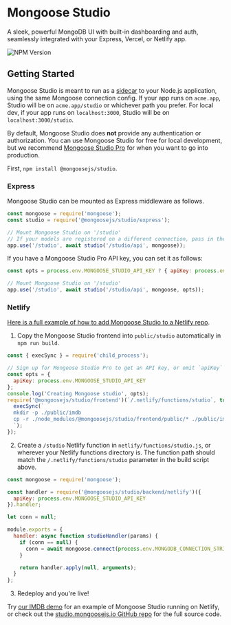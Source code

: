 # Mongoose Studio

A sleek, powerful MongoDB UI with built-in dashboarding and auth, seamlessly integrated with your Express, Vercel, or Netlify app.

![NPM Version](https://img.shields.io/npm/v/@mongoosejs/studio)

## Getting Started

Mongoose Studio is meant to run as a [sidecar](https://learn.microsoft.com/en-us/azure/architecture/patterns/sidecar) to your Node.js application, using the same Mongoose connection config.
If your app runs on `acme.app`, Studio will be on `acme.app/studio` or whichever path you prefer.
For local dev, if your app runs on `localhost:3000`, Studio will be on `localhost:3000/studio`.

By default, Mongoose Studio does **not** provide any authentication or authorization.
You can use Mongoose Studio for free for local development, but we recommend [Mongoose Studio Pro](https://studio.mongoosejs.io/#pricing) for when you want to go into production.

First, `npm install @mongoosejs/studio`.

### Express

Mongoose Studio can be mounted as Express middleware as follows.

```javascript
const mongoose = require('mongoose');
const studio = require('@mongoosejs/studio/express');

// Mount Mongoose Studio on '/studio'
// If your models are registered on a different connection, pass in the connection instead of `mongoose`
app.use('/studio', await studio('/studio/api', mongoose));
````

If you have a Mongoose Studio Pro API key, you can set it as follows:

```javascript
const opts = process.env.MONGOOSE_STUDIO_API_KEY ? { apiKey: process.env.MONGOOSE_STUDIO_API_KEY } : {};

// Mount Mongoose Studio on '/studio'
app.use('/studio', await studio('/studio/api', mongoose, opts));
```

### Netlify

[Here is a full example of how to add Mongoose Studio to a Netlify repo](https://github.com/mongoosejs/studio.mongoosejs.io/commit/8b02ea367c8a1b7b4bcab290708f57d58f08210b).

1) Copy the Mongoose Studio frontend into `public/studio` automatically in `npm run build`.

```javascript
const { execSync } = require('child_process');

// Sign up for Mongoose Studio Pro to get an API key, or omit `apiKey` for local dev.
const opts = {
  apiKey: process.env.MONGOOSE_STUDIO_API_KEY
};
console.log('Creating Mongoose studio', opts);
require('@mongoosejs/studio/frontend')(`/.netlify/functions/studio`, true, opts).then(() => {
  execSync(`
  mkdir -p ./public/imdb
  cp -r ./node_modules/@mongoosejs/studio/frontend/public/* ./public/imdb/
  `);
});
```

2) Create a `/studio` Netlify function in `netlify/functions/studio.js`, or wherever your Netlify functions directory is. The function path should match the `/.netlify/functions/studio` parameter in the build script above.

```javascript
const mongoose = require('mongoose');

const handler = require('@mongoosejs/studio/backend/netlify')({
  apiKey: process.env.MONGOOSE_STUDIO_API_KEY
}).handler;

let conn = null;

module.exports = {
  handler: async function studioHandler(params) {
    if (conn == null) {
      conn = await mongoose.connect(process.env.MONGODB_CONNECTION_STRING, { serverSelectionTimeoutMS: 3000 });
    }

    return handler.apply(null, arguments);
  }
};
```

3) Redeploy and you're live!

Try [our IMDB demo](https://studio.mongoosejs.io/imdb/#/) for an example of Mongoose Studio running on Netlify, or check out the [studio.mongoosejs.io GitHub repo](https://github.com/mongoosejs/studio.mongoosejs.io) for the full source code.
